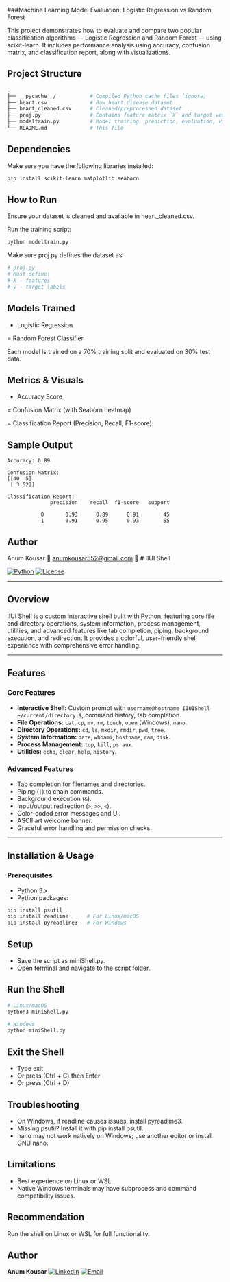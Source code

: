 ###Machine Learning Model Evaluation: Logistic Regression vs Random Forest


This project demonstrates how to evaluate and compare two popular classification algorithms — Logistic Regression and Random Forest — using scikit-learn. It includes performance analysis using accuracy, confusion matrix, and classification report, along with visualizations.

## Project Structure


```bash
.
├── __pycache__/           # Compiled Python cache files (ignore)
├── heart.csv              # Raw heart disease dataset
├── heart_cleaned.csv      # Cleaned/preprocessed dataset
├── proj.py                # Contains feature matrix `X` and target vector `y`
├── modeltrain.py          # Model training, prediction, evaluation, visualization
└── README.md              # This file
```

## Dependencies


Make sure you have the following libraries installed:

```bash
pip install scikit-learn matplotlib seaborn
```

## How to Run


Ensure your dataset is cleaned and available in heart_cleaned.csv.

Run the training script:

```bash
python modeltrain.py
```

Make sure proj.py defines the dataset as:

```python
# proj.py
# Must define:
# X - features
# y - target labels
```

## Models Trained


- Logistic Regression

= Random Forest Classifier

Each model is trained on a 70% training split and evaluated on 30% test data.

## Metrics & Visuals


- Accuracy Score

= Confusion Matrix (with Seaborn heatmap)

= Classification Report (Precision, Recall, F1-score)

## Sample Output


```text
Accuracy: 0.89

Confusion Matrix:
[[40  5]
 [ 3 52]]

Classification Report:
              precision    recall  f1-score   support

           0       0.93      0.89      0.91        45
           1       0.91      0.95      0.93        55
```

## Author


Anum Kousar
📧 anumkousar552@gmail.com
🔗 # IIUI Shell

[![Python](https://img.shields.io/badge/python-3.x-blue.svg)](https://www.python.org/)
[![License](https://img.shields.io/badge/license-MIT-green.svg)](LICENSE)

---

## Overview

IIUI Shell is a custom interactive shell built with Python, featuring core file and directory operations, system information, process management, utilities, and advanced features like tab completion, piping, background execution, and redirection. It provides a colorful, user-friendly shell experience with comprehensive error handling.

---

## Features

### Core Features

- **Interactive Shell:** Custom prompt with `username@hostname IIUIShell ~/current/directory $`, command history, tab completion.
- **File Operations:** `cat`, `cp`, `mv`, `rm`, `touch`, `open` (Windows), `nano`.
- **Directory Operations:** `cd`, `ls`, `mkdir`, `rmdir`, `pwd`, `tree`.
- **System Information:** `date`, `whoami`, `hostname`, `ram`, `disk`.
- **Process Management:** `top`, `kill`, `ps aux`.
- **Utilities:** `echo`, `clear`, `help`, `history`.

### Advanced Features

- Tab completion for filenames and directories.
- Piping (`|`) to chain commands.
- Background execution (`&`).
- Input/output redirection (`>`, `>>`, `<`).
- Color-coded error messages and UI.
- ASCII art welcome banner.
- Graceful error handling and permission checks.

---

## Installation & Usage

### Prerequisites

- Python 3.x
- Python packages:

```bash
pip install psutil
pip install readline      # For Linux/macOS
pip install pyreadline3   # For Windows
```
## Setup
- Save the script as miniShell.py.
- Open terminal and navigate to the script folder.

## Run the Shell
```bash
# Linux/macOS
python3 miniShell.py

# Windows
python miniShell.py
```
## Exit the Shell
- Type exit
- Or press (Ctrl + C) then Enter
- Or press (Ctrl + D)

## Troubleshooting
- On Windows, if readline causes issues, install pyreadline3.
- Missing psutil? Install it with pip install psutil.
- nano may not work natively on Windows; use another editor or install GNU nano.

## Limitations
- Best experience on Linux or WSL.
- Native Windows terminals may have subprocess and command compatibility issues.

## Recommendation
Run the shell on Linux or WSL for full functionality.

## Author
 **Anum Kousar**
[![LinkedIn](https://img.shields.io/badge/LinkedIn-Anum%20Kousar-blue?logo=linkedin&logoColor=white&style=flat-square)](https://www.linkedin.com/in/anum-kousar-984406294/)
[![Email](https://img.shields.io/badge/Email-anumkousar552@gmail.com-red?logo=gmail&logoColor=white&style=flat-square)](mailto:anumkousar552@gmail.com)
